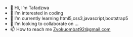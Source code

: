- 👋 Hi, I’m Tafadzwa
- 👀 I’m interested in coding
- 🌱 I’m currently learning html5,css3,javascript,bootstrap5
- 💞️ I’m looking to collaborate on ...
- 📫 How to reach me Zvokuombat92@gmail.com

<!---
Tafadzwa92/Tafadzwa92 is a ✨ special ✨ repository because its `README.md` (this file) appears on your GitHub profile.
You can click the Preview link to take a look at your changes.
--->
